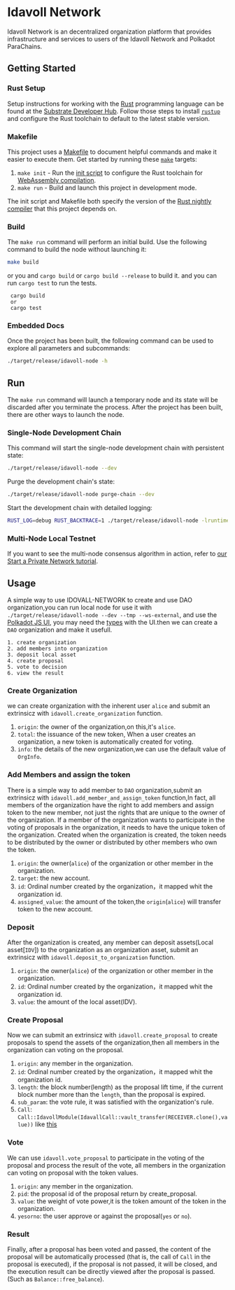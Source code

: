 # Idavoll Network

Idavoll Network is an decentralized organization platform that provides infrastructure and services to users of the Idavoll Network and Polkadot ParaChains.

## Getting Started

### Rust Setup

Setup instructions for working with the [Rust](https://www.rust-lang.org/) programming language can
be found at the
[Substrate Developer Hub](https://substrate.dev/docs/en/knowledgebase/getting-started). Follow those
steps to install [`rustup`](https://rustup.rs/) and configure the Rust toolchain to default to the
latest stable version.

### Makefile

This project uses a [Makefile](Makefile) to document helpful commands and make it easier to execute
them. Get started by running these [`make`](https://www.gnu.org/software/make/manual/make.html)
targets:

1. `make init` - Run the [init script](scripts/init.sh) to configure the Rust toolchain for
   [WebAssembly compilation](https://substrate.dev/docs/en/knowledgebase/getting-started/#webassembly-compilation).
1. `make run` - Build and launch this project in development mode.

The init script and Makefile both specify the version of the
[Rust nightly compiler](https://substrate.dev/docs/en/knowledgebase/getting-started/#rust-nightly-toolchain)
that this project depends on.

### Build

The `make run` command will perform an initial build. Use the following command to build the node
without launching it:

```sh
make build
```
or you and `cargo build` or `cargo build --release` to build it. and you can run `cargo test` to run the tests.
```
 cargo build 
 or 
 cargo test
```

### Embedded Docs

Once the project has been built, the following command can be used to explore all parameters and
subcommands:

```sh
./target/release/idavoll-node -h
```

## Run

The `make run` command will launch a temporary node and its state will be discarded after you
terminate the process. After the project has been built, there are other ways to launch the node.

### Single-Node Development Chain

This command will start the single-node development chain with persistent state:

```bash
./target/release/idavoll-node --dev
```

Purge the development chain's state:

```bash
./target/release/idavoll-node purge-chain --dev
```

Start the development chain with detailed logging:

```bash
RUST_LOG=debug RUST_BACKTRACE=1 ./target/release/idavoll-node -lruntime=debug --dev
```

### Multi-Node Local Testnet

If you want to see the multi-node consensus algorithm in action, refer to
[our Start a Private Network tutorial](https://substrate.dev/docs/en/tutorials/start-a-private-network/).




## Usage
A simple way to use IDOVALL-NETWORK to create and use DAO organization,you can run local node for use it with `./target/release/idavoll-node --dev --tmp --ws-external`, and use the [Polkadot JS UI](https://polkadot.js.org/apps/?rpc=ws%3A%2F%2F127.0.0.1%3A9944#/explorer), you may need the [types](https://github.com/idavollnetwork/idavoll/blob/main/types.json) with the UI.then we can create a `DAO` organization and make it usefull.

```
1. create organization
2. add members into organization
3. deposit local asset
4. create proposal
5. vote to decision
6. view the result
```


### Create Organization
we can create organization with the inherent user `alice` and submit an extrinsicz with `idavoll.create_organization` function.
1. `origin`: the owner of the organization,on this,it's `alice`.
2. `total`: the issuance of the new token, When a user creates an organization, a new token is automatically created for voting.
3. `info`: the details of the new organization,we can use the default value of `OrgInfo`.

### Add Members and assign the token
There is a simple way to add member to `DAO` organization,submit an extrinsicz with `idavoll.add_member_and_assign_token` function,In fact, all members of the organization have the right to add members and assign token to the new member, not just the rights that are unique to the owner of the organization. If a member of the organization wants to participate in the voting of proposals in the organization, it needs to have the unique token of the organization. Created when the organization is created, the token needs to be distributed by the owner or distributed by other members who own the token.

1. `origin`: the owner(`alice`) of the organization or other member in the organization.
2. `target`: the new account.
3. `id`: Ordinal number created by the organization，it mapped whit the organization id.
4. `assigned_value`: the amount of the token,the `origin`(`alice`) will transfer token to the new account.

### Deposit
After the organization is created, any member can deposit assets(Local asset[`IDV`]) to the organization as an organization asset, submit an extrinsicz with `idavoll.deposit_to_organization` function.

1. `origin`: the owner(`alice`) of the organization or other member in the organization.
2. `id`: Ordinal number created by the organization，it mapped whit the organization id.
3. `value`: the amount of the local asset(IDV).

### Create Proposal
Now we can submit an extrinsicz with `idavoll.create_proposal` to create proposals to spend the assets of the organization,then all members in the organization can voting on the proposal.

1. `origin`: any member in the organization.
2. `id`: Ordinal number created by the organization，it mapped whit the organization id.
3. `length`: the block number(length) as the proposal lift time, if the current block number more than the `length`, than the proposal is expired.
4. `sub_param`: the vote rule, it was satisfied with the organization's rule.
5. `Call`: `Call::IdavollModule(IdavallCall::vault_transfer(RECEIVER.clone(),value))` like [this](https://github.com/idavollnetwork/idavoll/blob/main/pallets/idavoll/src/mock.rs#L150)

### Vote
We can use `idavoll.vote_proposal` to participate in the voting of the proposal and process the result of the vote, all members in the organization can voting on proposal with the token values.

1. `origin`: any member in the organization.
2. `pid`: the proposal id of the proposal return by create_proposal.
3. `value`: the weight of vote power,it is the token amount of the token in the organization.
4. `yesorno`: the user approve or against the proposal(`yes` or `no`).

### Result
Finally, after a proposal has been voted and passed, the content of the proposal will be automatically processed (that is, the call of `Call` in the proposal is executed), if the proposal is not passed, it will be closed, and the execution result can be directly viewed after the proposal is passed. (Such as `Balance::free_balance`).


